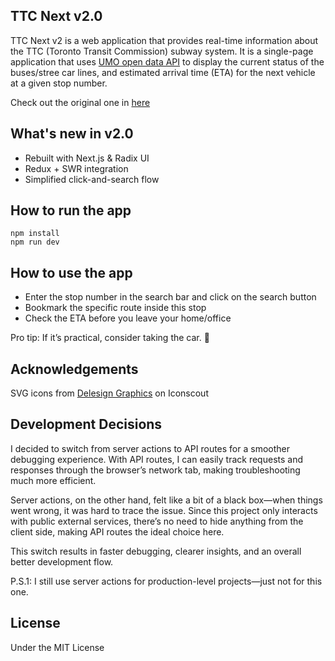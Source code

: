 ## TTC Next v2.0

TTC Next v2 is a web application that provides real-time information about the TTC (Toronto Transit Commission) subway system. It is a single-page application that uses [UMO open data API](https://retro.umoiq.com/service/publicJSONFeed) to display the current status of the buses/stree car lines, and estimated arrival time (ETA) for the next vehicle at a given stop number.

Check out the original one in [here](https://github.com/HoiPangCHEUNG/TTC-Next)

## What's new in v2.0

- Rebuilt with Next.js & Radix UI
- Redux + SWR integration
- Simplified click-and-search flow

## How to run the app

```
npm install
npm run dev
```

## How to use the app

- Enter the stop number in the search bar and click on the search button
- Bookmark the specific route inside this stop
- Check the ETA before you leave your home/office

Pro tip: If it’s practical, consider taking the car. 🚗

## Acknowledgements

SVG icons from [Delesign Graphics](https://iconscout.com/contributors/delesign) on Iconscout

## Development Decisions

I decided to switch from server actions to API routes for a smoother debugging experience. With API routes, I can easily track requests and responses through the browser’s network tab, making troubleshooting much more efficient.

Server actions, on the other hand, felt like a bit of a black box—when things went wrong, it was hard to trace the issue. Since this project only interacts with public external services, there’s no need to hide anything from the client side, making API routes the ideal choice here.

This switch results in faster debugging, clearer insights, and an overall better development flow.

P.S.1: I still use server actions for production-level projects—just not for this one.

## License

Under the MIT License
